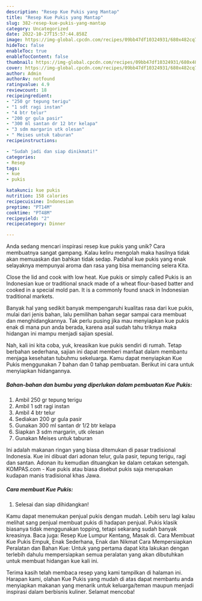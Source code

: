 ```yaml
---
description: "Resep Kue Pukis yang Mantap"
title: "Resep Kue Pukis yang Mantap"
slug: 382-resep-kue-pukis-yang-mantap
category: Uncategorized
date: 2022-10-27T15:57:44.858Z
image: https://img-global.cpcdn.com/recipes/09bb47df10324931/680x482cq70/kue-pukis-foto-resep-utama.jpg
hideToc: false
enableToc: true
enableTocContent: false
thumbnail: https://img-global.cpcdn.com/recipes/09bb47df10324931/680x482cq70/kue-pukis-foto-resep-utama.jpg
cover: https://img-global.cpcdn.com/recipes/09bb47df10324931/680x482cq70/kue-pukis-foto-resep-utama.jpg
author: Admin
authorAv: notfound
ratingvalue: 4.9
reviewcount: 18
recipeingredient:
- "250 gr tepung terigu"
- "1 sdt ragi instan"
- "4 btr telur"
- "200 gr gula pasir"
- "300 ml santan dr 12 btr kelapa"
- "3 sdm margarin utk olesan"
- " Meises untuk taburan"
recipeinstructions:

- "Sudah jadi dan siap dinikmati!"
categories:
- Resep
tags:
- kue
- pukis

katakunci: kue pukis 
nutrition: 158 calories
recipecuisine: Indonesian
preptime: "PT14M"
cooktime: "PT48M"
recipeyield: "2"
recipecategory: Dinner

---
```





Anda sedang mencari inspirasi resep kue pukis yang unik? Cara membuatnya sangat gampang. Kalau keliru mengolah maka hasilnya tidak akan memuaskan dan bahkan tidak sedap. Padahal kue pukis yang enak selayaknya mempunyai aroma dan rasa yang bisa memancing selera Kita.





Close the lid and cook with low heat. Kue pukis or simply called Pukis is an Indonesian kue or traditional snack made of a wheat flour-based batter and cooked in a special mold pan. It is a commonly found snack in Indonesian traditional markets.

Banyak hal yang sedikit banyak mempengaruhi kualitas rasa dari kue pukis, mulai dari jenis bahan, lalu pemilihan bahan segar sampai cara membuat dan menghidangkannya. Tak perlu pusing jika mau menyiapkan kue pukis enak di mana pun anda berada, karena asal sudah tahu triknya maka hidangan ini mampu menjadi sajian spesial.






Nah, kali ini kita coba, yuk, kreasikan kue pukis sendiri di rumah. Tetap berbahan sederhana, sajian ini dapat memberi manfaat dalam membantu menjaga kesehatan tubuhmu sekeluarga. Kamu dapat menyiapkan Kue Pukis menggunakan 7 bahan dan 0 tahap pembuatan. Berikut ini cara untuk menyiapkan hidangannya.

<!--inarticleads1-->

##### Bahan-bahan dan bumbu yang diperlukan dalam pembuatan Kue Pukis:

1. Ambil 250 gr tepung terigu
1. Ambil 1 sdt ragi instan
1. Ambil 4 btr telur
1. Sediakan 200 gr gula pasir
1. Gunakan 300 ml santan dr 1/2 btr kelapa
1. Siapkan 3 sdm margarin, utk olesan
1. Gunakan  Meises untuk taburan


Ini adalah makanan ringan yang biasa ditemukan di pasar tradisional Indonesia. Kue ini dibuat dari adonan telur, gula pasir, tepung terigu, ragi dan santan. Adonan itu kemudian dituangkan ke dalam cetakan setengah. KOMPAS.com - Kue pukis atau biasa disebut pukis saja merupakan kudapan manis tradisional khas Jawa. 

<!--inarticleads2-->

##### Cara membuat Kue Pukis:


1. Selesai dan siap dihidangkan!

Kamu dapat menemukan penjual pukis dengan mudah. Lebih seru lagi kalau melihat sang penjual membuat pukis di hadapan penjual. Pukis klasik biasanya tidak menggunakan topping, tetapi sekarang sudah banyak kreasinya. Baca juga: Resep Kue Lumpur Kentang, Masak di. Cara Membuat Kue Pukis Empuk, Enak Sederhana, Enak dan Nikmat Cara Mempersiapkan Peralatan dan Bahan Kue: Untuk yang pertama dapat kita lakukan dengan terlebih dahulu mempersiapkan semua peralatan yang akan dibutuhkan untuk membuat hidangan kue kali ini. 

Terima kasih telah membaca resep yang kami tampilkan di halaman ini. Harapan kami, olahan Kue Pukis yang mudah di atas dapat membantu anda menyiapkan makanan yang menarik untuk keluarga/teman maupun menjadi inspirasi dalam berbisnis kuliner. Selamat mencoba!
